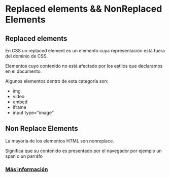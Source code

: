 # Replaced elements && NonReplaced Elements

## Replaced elements

En CSS un replaced element es un elemento cuya representación está fuera del dominio de CSS.

Elementos cuyo contenido no está afectado por los estilos que declaramos en el documento.

Algunos elementos dentro de esta categoría son: 

* img
* video
* embed
* iframe
* input type="image"

## Non Replace Elements

La mayoría de los elementos HTML son nonreplace.

Significa que su contenido es presentado por el navegador por ejemplo un span o un parráfo

### [Más información](https://developer.mozilla.org/en-US/docs/Web/CSS/Replaced_element)
